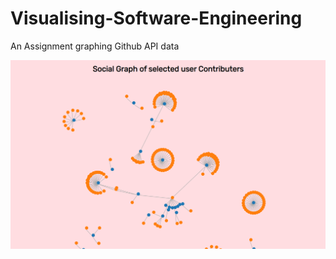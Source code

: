 # Visualising-Software-Engineering
An Assignment graphing Github API data

![Social Graph](/assets/social%20graph2.png?raw=true "Title")

